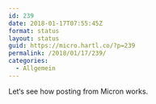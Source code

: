 ```yaml
---
id: 239
date: 2018-01-17T07:55:45Z
format: status
layout: status
guid: https://micro.hartl.co/?p=239
permalink: /2018/01/17/239/
categories:
  - Allgemein
---
```

Let‘s see how posting from Micron works.